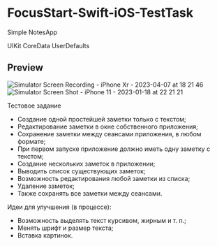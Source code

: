 # FocusStart-Swift-iOS-TestTask

Simple NotesApp

UIKit
CoreData
UserDefaults

## Preview
![Simulator Screen Recording - iPhone Xr - 2023-04-07 at 18 21 46](https://user-images.githubusercontent.com/95698427/230634166-d4a56ca9-6a21-41bb-883c-4f57e5057263.gif)
![Simulator Screen Shot - iPhone 11 - 2023-01-18 at 22 21 21](https://user-images.githubusercontent.com/95698427/213274860-0c7eca5e-9504-4f04-bbc6-db4afe35878b.png)


Тестовое задание
* Создание одной простейшей заметки только с текстом;  
* Редактирование заметки в окне собственного приложения;  
* Сохранение заметки между сеансами приложения, в любом формате;  
* При первом запуске приложение должно иметь одну заметку с текстом;
* Создание нескольких заметок в приложении;  
* Выводить список существующих заметок;  
* Возможность редактирования любой заметки из списка;  
* Удаление заметок;  
* Также сохранять все заметки между сеансами. 

Идеи для улучшения (в процессе):  
* Возможность выделять текст курсивом, жирным и т. п.;  
* Менять шрифт и размер текста; 
* Вставка картинок.
